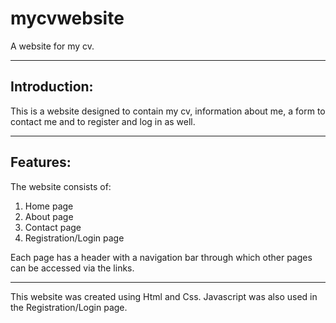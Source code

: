 # mycvwebsite
 A website for my cv.
 
___
## Introduction:

This is a website designed to contain my cv, information about me, a form to contact me and to register and log in as well.

___
## Features:
The website consists of:
1. Home page
2. About page
3. Contact page
4. Registration/Login page

Each page has a header with a navigation bar through which other pages can be accessed via the links.

___
This website was created using Html and Css. Javascript was also used in the Registration/Login page.
